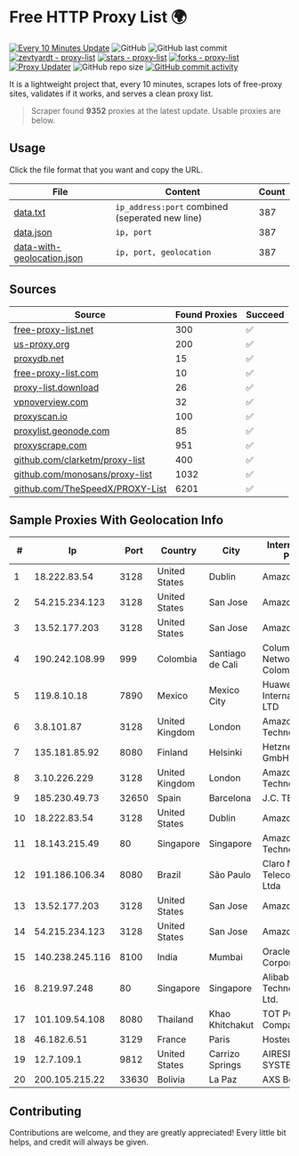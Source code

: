 
# Free HTTP Proxy List 🌍

[![Every 10 Minutes Update](https://github.com/mertguvencli/http-proxy-list/actions/workflows/main.yml/badge.svg?branch=main)](https://github.com/mertguvencli/http-proxy-list/actions/workflows/main.yml)
![GitHub](https://img.shields.io/github/license/mertguvencli/http-proxy-list)
![GitHub last commit](https://img.shields.io/github/last-commit/mertguvencli/http-proxy-list)
[![zevtyardt - proxy-list](https://img.shields.io/static/v1?label=zevtyardt&message=proxy-list&color=blue&logo=github)](https://github.com/zevtyardt/proxy-list "Go to GitHub repo")
[![stars - proxy-list](https://img.shields.io/github/stars/zevtyardt/proxy-list?style=social)](https://github.com/zevtyardt/proxy-list)
[![forks - proxy-list](https://img.shields.io/github/forks/zevtyardt/proxy-list?style=social)](https://github.com/zevtyardt/proxy-list)
[![Proxy Updater](https://github.com/zevtyardt/proxy-list/workflows/Proxy%20Updater/badge.svg)](https://github.com/zevtyardt/proxy-list/actions?query=workflow:"Proxy+Updater")
![GitHub repo size](https://img.shields.io/github/repo-size/zevtyardt/proxy-list)
[![GitHub commit activity](https://img.shields.io/github/commit-activity/m/zevtyardt/proxy-list?logo=commits)](https://github.com/zevtyardt/proxy-list/commits/main)

It is a lightweight project that, every 10 minutes, scrapes lots of free-proxy sites, validates if it works, and serves a clean proxy list.

> Scraper found **9352** proxies at the latest update. Usable proxies are below.

## Usage

Click the file format that you want and copy the URL.

|File|Content|Count|
|----|-------|-----|
|[data.txt](https://raw.githubusercontent.com/mertguvencli/http-proxy-list/main/proxy-list/data.txt)|`ip_address:port` combined (seperated new line)|387|
|[data.json](https://raw.githubusercontent.com/mertguvencli/http-proxy-list/main/proxy-list/data.json)|`ip, port`|387|
|[data-with-geolocation.json](https://raw.githubusercontent.com/mertguvencli/http-proxy-list/main/proxy-list/data-with-geolocation.json)|`ip, port, geolocation`|387|

## Sources

|Source|Found Proxies|Succeed|
|------|-------------|-------|
|[free-proxy-list.net](https://free-proxy-list.net)|300|✅|
|[us-proxy.org](https://www.us-proxy.org)|200|✅|
|[proxydb.net](http://proxydb.net)|15|✅|
|[free-proxy-list.com](https://free-proxy-list.com/?page=&port=&type%5B%5D=http&type%5B%5D=https&up_time=0&search=Search)|10|✅|
|[proxy-list.download](https://www.proxy-list.download/HTTP)|26|✅|
|[vpnoverview.com](https://vpnoverview.com/privacy/anonymous-browsing/free-proxy-servers)|32|✅|
|[proxyscan.io](https://www.proxyscan.io)|100|✅|
|[proxylist.geonode.com](https://proxylist.geonode.com/api/proxy-list?limit=300&page=1&sort_by=lastChecked&sort_type=desc&protocols=http,https)|85|✅|
|[proxyscrape.com](https://api.proxyscrape.com/v2/?request=displayproxies&protocol=http&timeout=10000&country=all&ssl=all&anonymity=all)|951|✅|
|[github.com/clarketm/proxy-list](https://raw.githubusercontent.com/clarketm/proxy-list/master/proxy-list-raw.txt)|400|✅|
|[github.com/monosans/proxy-list](https://raw.githubusercontent.com/monosans/proxy-list/main/proxies/http.txt)|1032|✅|
|[github.com/TheSpeedX/PROXY-List](https://raw.githubusercontent.com/TheSpeedX/PROXY-List/master/http.txt)|6201|✅|


## Sample Proxies With Geolocation Info

|#|Ip|Port|Country|City|Internet Service Provider|
|-|--|----|-------|----|-------------------------|
|1|18.222.83.54|3128|United States|Dublin|Amazon.com, Inc.|
|2|54.215.234.123|3128|United States|San Jose|Amazon.com, Inc.|
|3|13.52.177.203|3128|United States|San Jose|Amazon.com, Inc.|
|4|190.242.108.99|999|Colombia|Santiago de Cali|Columbus Networks Colombia|
|5|119.8.10.18|7890|Mexico|Mexico City|Huawei International Pte. LTD|
|6|3.8.101.87|3128|United Kingdom|London|Amazon Technologies Inc.|
|7|135.181.85.92|8080|Finland|Helsinki|Hetzner Online GmbH|
|8|3.10.226.229|3128|United Kingdom|London|Amazon Technologies Inc.|
|9|185.230.49.73|32650|Spain|Barcelona|J.C. TECNICS|
|10|18.222.83.54|3128|United States|Dublin|Amazon.com, Inc.|
|11|18.143.215.49|80|Singapore|Singapore|Amazon Technologies Inc.|
|12|191.186.106.34|8080|Brazil|São Paulo|Claro NXT Telecomunicacoes Ltda|
|13|13.52.177.203|3128|United States|San Jose|Amazon.com, Inc.|
|14|54.215.234.123|3128|United States|San Jose|Amazon.com, Inc.|
|15|140.238.245.116|8100|India|Mumbai|Oracle Corporation|
|16|8.219.97.248|80|Singapore|Singapore|Alibaba (US) Technology Co., Ltd.|
|17|101.109.54.108|8080|Thailand|Khao Khitchakut|TOT Public Company Limited|
|18|46.182.6.51|3129|France|Paris|Hosteur SAS|
|19|12.7.109.1|9812|United States|Carrizo Springs|AIRESPRING-ADT SYSTEMS, INC.|
|20|200.105.215.22|33630|Bolivia|La Paz|AXS Bolivia S. A.|



## Contributing

Contributions are welcome, and they are greatly appreciated! Every
little bit helps, and credit will always be given.

